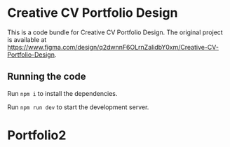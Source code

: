 
  # Creative CV Portfolio Design

  This is a code bundle for Creative CV Portfolio Design. The original project is available at https://www.figma.com/design/q2dwnnF6OLrnZalidbY0xm/Creative-CV-Portfolio-Design.

  ## Running the code

  Run `npm i` to install the dependencies.

  Run `npm run dev` to start the development server.
  # Portfolio2
